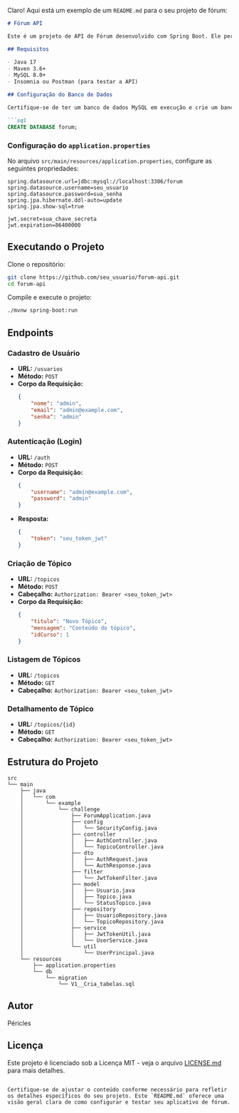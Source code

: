 Claro! Aqui está um exemplo de um `README.md` para o seu projeto de fórum:

```markdown
# Fórum API

Este é um projeto de API de Fórum desenvolvido com Spring Boot. Ele permite o cadastro de usuários, autenticação via JWT, e operações CRUD em tópicos.

## Requisitos

- Java 17
- Maven 3.6+
- MySQL 8.0+
- Insomnia ou Postman (para testar a API)

## Configuração do Banco de Dados

Certifique-se de ter um banco de dados MySQL em execução e crie um banco de dados chamado `forum`.

```sql
CREATE DATABASE forum;
```

### Configuração do `application.properties`

No arquivo `src/main/resources/application.properties`, configure as seguintes propriedades:

```properties
spring.datasource.url=jdbc:mysql://localhost:3306/forum
spring.datasource.username=seu_usuario
spring.datasource.password=sua_senha
spring.jpa.hibernate.ddl-auto=update
spring.jpa.show-sql=true

jwt.secret=sua_chave_secreta
jwt.expiration=86400000
```

## Executando o Projeto

Clone o repositório:

```bash
git clone https://github.com/seu_usuario/forum-api.git
cd forum-api
```

Compile e execute o projeto:

```bash
./mvnw spring-boot:run
```

## Endpoints

### Cadastro de Usuário

- **URL:** `/usuarios`
- **Método:** `POST`
- **Corpo da Requisição:**
  ```json
  {
      "nome": "admin",
      "email": "admin@example.com",
      "senha": "admin"
  }
  ```

### Autenticação (Login)

- **URL:** `/auth`
- **Método:** `POST`
- **Corpo da Requisição:**
  ```json
  {
      "username": "admin@example.com",
      "password": "admin"
  }
  ```
- **Resposta:**
  ```json
  {
      "token": "seu_token_jwt"
  }
  ```

### Criação de Tópico

- **URL:** `/topicos`
- **Método:** `POST`
- **Cabeçalho:** `Authorization: Bearer <seu_token_jwt>`
- **Corpo da Requisição:**
  ```json
  {
      "titulo": "Novo Tópico",
      "mensagem": "Conteúdo do tópico",
      "idCurso": 1
  }
  ```

### Listagem de Tópicos

- **URL:** `/topicos`
- **Método:** `GET`
- **Cabeçalho:** `Authorization: Bearer <seu_token_jwt>`

### Detalhamento de Tópico

- **URL:** `/topicos/{id}`
- **Método:** `GET`
- **Cabeçalho:** `Authorization: Bearer <seu_token_jwt>`

## Estrutura do Projeto

```
src
└── main
    ├── java
    │   └── com
    │       └── example
    │           └── challenge
    │               ├── ForumApplication.java
    │               ├── config
    │               │   └── SecurityConfig.java
    │               ├── controller
    │               │   ├── AuthController.java
    │               │   └── TopicoController.java
    │               ├── dto
    │               │   ├── AuthRequest.java
    │               │   └── AuthResponse.java
    │               ├── filter
    │               │   └── JwtTokenFilter.java
    │               ├── model
    │               │   ├── Usuario.java
    │               │   ├── Topico.java
    │               │   └── StatusTopico.java
    │               ├── repository
    │               │   ├── UsuarioRepository.java
    │               │   └── TopicoRepository.java
    │               ├── service
    │               │   ├── JwtTokenUtil.java
    │               │   └── UserService.java
    │               └── util
    │                   └── UserPrincipal.java
    └── resources
        ├── application.properties
        └── db
            └── migration
                └── V1__Cria_tabelas.sql
```

## Autor

Péricles

## Licença

Este projeto é licenciado sob a Licença MIT - veja o arquivo [LICENSE.md](LICENSE.md) para mais detalhes.
```

Certifique-se de ajustar o conteúdo conforme necessário para refletir os detalhes específicos do seu projeto. Este `README.md` oferece uma visão geral clara de como configurar e testar seu aplicativo de fórum.
